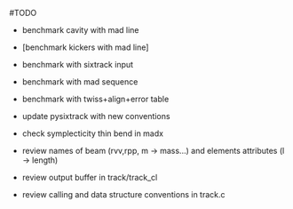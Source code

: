 #TODO

* benchmark cavity with mad line
* [benchmark kickers with mad line]
* benchmark with sixtrack input
* benchmark with mad sequence
* benchmark with twiss+align+error table
* update pysixtrack with new conventions
* check symplecticity thin bend in madx

* review names of beam (rvv,rpp, m -> mass...) and elements attributes (l -> length)

* review output buffer in track/track_cl

* review calling and data structure conventions in track.c
